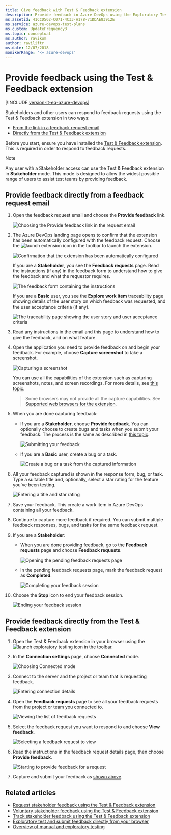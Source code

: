 ```yaml
---
title: Give feedback with Test & Feedback extension
description: Provide feedback in Azure DevOps using the Exploratory Testing browser extension
ms.assetid: 41CCD562-C071-4C33-A178-71DDAE83912E
ms.service: azure-devops-test-plans
ms.custom: UpdateFrequency3
ms.topic: conceptual
ms.author: ravikum
author: raviliftr
ms.date: 12/07/2018
monikerRange: '<= azure-devops'
---
```


# Provide feedback using the Test &amp; Feedback extension
 
[!INCLUDE [version-lt-eq-azure-devops](../includes/version-lt-eq-azure-devops.md)] 

<a name="provide"></a>
Stakeholders and other users can respond to feedback requests using the 
Test &amp; Feedback extension in two ways:

* [From the link in a feedback request email](#email)
* [Directly from the Test &amp; Feedback extension](#direct) 

Before you start, ensure you have installed the 
[Test &amp; Feedback extension](perform-exploratory-tests.md). 
This is required in order to respond to feedback requests.

> [!NOTE]   
> Any user with a Stakeholder access can use the
Test &amp; Feedback extension in **Stakeholder** mode. This
mode is designed to allow the widest possible range of users
to assist test teams by providing feedback.

<a name="email"></a>

## Provide feedback directly from a feedback request email

1. Open the feedback request email and choose the 
   **Provide feedback** link. 
 
   ![Choosing the Provide feedback link in the request email](media/provide-stakeholder-feedback/provide-stakeholder-feedback-04.png)

1. The Azure DevOps landing page opens to confirm
   that the extension has been automatically configured with 
   the feedback request. Choose the ![launch extension](media/shared/exp-test-icon.png)
   icon in the toolbar to launch the extension.

   ![Confirmation that the extension has been automatically configured](media/provide-stakeholder-feedback/provide-stakeholder-feedback-05.png)

   If you are a **Stakeholder**, you see the **Feedback requests** page. 
   Read the instructions (if any) in the feedback form to 
   understand how to give the feedback and what the requestor 
   requires. 

   ![The feedback form containing the instructions](media/provide-stakeholder-feedback/provide-stakeholder-feedback-06.png)

   If you are a **Basic** user, you see the **Explore work item** traceability
   page showing details of the user story on which feedback was requested,
   and the user acceptance criteria (if any).  

   ![The traceability page showing the user story and user acceptance criteria](media/provide-stakeholder-feedback/provide-stakeholder-feedback-18.png)

1. Read any instructions in the email and this page
   to understand how to give the feedback, and on what feature.
   
   <a name="capture-feedback"></a>
1. Open the application you need to provide feedback on
   and begin your feedback. For example, choose 
   **Capture screenshot** to take a screenshot.
 
   ![Capturing a screenshot](media/shared/provide-stakeholder-feedback-07.png)

   You can use all the capabilities of the extension
   such as capturing screenshots, notes, and screen recordings.
   For more details, see [this topic](connected-mode-exploratory-testing.md). 

   >Some browsers may not provide all the capture capabilities.
   See [Supported web browsers for the extension](perform-exploratory-tests.md#browser-support).
 
1. When you are done capturing feedback:

   * If you are a **Stakeholder**, choose **Provide feedback**.
     You can optionally choose to create bugs and tasks when you 
     submit your feedback. The process is the same as described in 
     [this topic](connected-mode-exploratory-testing.md#create-bugs).

     ![Submitting your feedback](media/shared/provide-stakeholder-feedback-08.png)

     <a name="non-stakeholder-feedback"></a>
   * If you are a **Basic** user, create a bug or a task. 

     ![Create a bug or a task from the captured information](media/connected-mode-exploratory-testing/create-bugs-02.png)
 
1. All your feedback captured is shown in the response form, bug, or task. 
   Type a suitable title and, optionally, select a star rating for 
   the feature you've been testing. 

   ![Entering a title and star rating](media/shared/provide-stakeholder-feedback-09.png)

1. Save your feedback. This create a work item in Azure DevOps containing all your feedback.
 
1. Continue to capture more feedback if required. You can submit 
   multiple feedback responses, bugs, and tasks for the same feedback request. 

1. If you are a **Stakeholder**:
   
   * When you are done providing feedback, go to the **Feedback
     requests** page and choose **Feedback requests**.

     ![Opening the pending feedback requests page](media/shared/provide-stakeholder-feedback-10.png)

   * In the pending feedback requests page, mark the feedback request as **Completed**.
 
     ![Completing your feedback session](media/shared/provide-stakeholder-feedback-11.png)

1. Choose the **Stop** icon to end your feedback session. 
     
   ![Ending your feedback session](media/shared/provide-stakeholder-feedback-12.png)

<a name="direct"></a>
## Provide feedback directly from the Test &amp; Feedback extension

1. Open the Test &amp; Feedback extension in your browser using the
   ![launch exploratory testing](media/shared/exp-test-icon.png)
   icon in the toolbar. 

1. In the **Connection settings** page, choose **Connected** mode.
 
   ![Choosing Connected mode](media/shared/connectedmode-01.png)
 
1. Connect to the server and the project or team that is requesting feedback.
 
   ![Entering connection details](media/shared/connectedmode-02.png)
  
1. Open the **Feedback requests** page to see all your feedback requests
   from the project or team you connected to. 

   ![Viewing the list of feedback requests](media/provide-stakeholder-feedback/provide-stakeholder-feedback-15.png)
 
1. Select the feedback request you want to respond to and choose 
   **View feedback**. 

   ![Selecting a feedback request to view](media/provide-stakeholder-feedback/provide-stakeholder-feedback-16.png)

1. Read the instructions in the feedback request details page, then
   choose **Provide feedback**.

   ![Starting to provide feedback for a request](media/provide-stakeholder-feedback/provide-stakeholder-feedback-17.png)
 
1. Capture and submit your feedback as [shown above](#capture-feedback).

## Related articles

* [Request stakeholder feedback using the Test &amp; Feedback extension](request-stakeholder-feedback.md#request)
* [Voluntary stakeholder feedback using the Test &amp; Feedback extension](voluntary-stakeholder-feedback.md#voluntary)
* [Track stakeholder feedback using the Test &amp; Feedback extension](track-stakeholder-feedback.md#track)
* [Exploratory test and submit feedback directly from your browser](perform-exploratory-tests.md)
* [Overview of manual and exploratory testing](index.yml)

 
